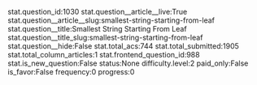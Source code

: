 stat.question_id:1030
stat.question__article__live:True
stat.question__article__slug:smallest-string-starting-from-leaf
stat.question__title:Smallest String Starting From Leaf
stat.question__title_slug:smallest-string-starting-from-leaf
stat.question__hide:False
stat.total_acs:744
stat.total_submitted:1905
stat.total_column_articles:1
stat.frontend_question_id:988
stat.is_new_question:False
status:None
difficulty.level:2
paid_only:False
is_favor:False
frequency:0
progress:0
